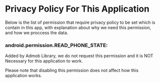 # Privacy Policy For This Application






Below is the list of permission that require privacy policy to be set which is contain in this app, with explanation about why we need this permission, and how we proccess the data.


### android.permission.READ_PHONE_STATE:

Added by Admob Library, we do not request this permission and it is NOT Necessary for this application to work.



Please note that disabling this permission does not affect how this application works.
